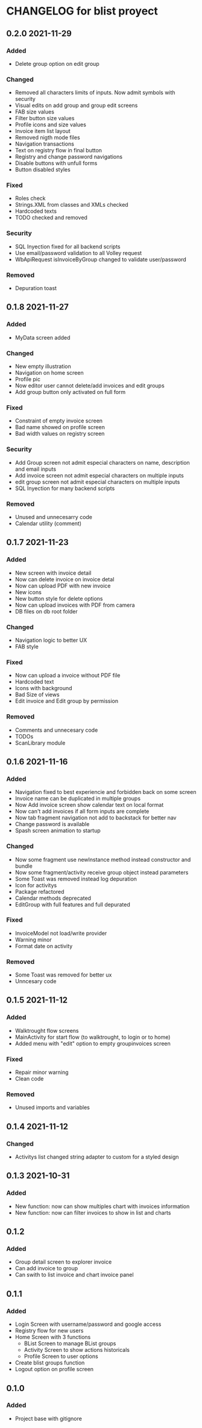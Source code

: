 # CHANGELOG for blist proyect



## 0.2.0 2021-11-29
### Added
- Delete group option on edit group

### Changed
- Removed all characters limits of inputs. Now admit symbols with security
- Visual edits on add group and group edit screens
- FAB size values
- Filter button size values
- Profile icons and size values
- Invoice item list layout
- Removed nigth mode files
- Navigation transactions
- Text on registry flow in final button
- Registry and change password navigations
- Disable buttons with unfull forms
- Button disabled styles

### Fixed
- Roles check
- Strings.XML from classes and XMLs checked
- Hardcoded texts
- TODO checked and removed

### Security
- SQL Inyection fixed for all backend scripts
- Use email/password validation to all Volley request
- WbApiRequest isInvoiceByGroup changed to validate user/password

### Removed
- Depuration toast




## 0.1.8 2021-11-27
### Added
- MyData screen added

### Changed
- New empty illustration
- Navigation on home screen
- Profile pic
- Now editor user cannot delete/add invoices and edit groups
- Add group button only activated on full form 

### Fixed
- Constraint of empty invoice screen
- Bad name showed on profile screen
- Bad width values on registry screen


### Security
- Add Group screen not admit especial characters on name, description and email inputs
- Add invoice screen not admit especial characters on multiple inputs
- edit group screen not admit especial characters on multiple inputs
- SQL Inyection for many backend scripts


### Removed
- Unused and unnecesarry code
- Calendar utility (comment)



## 0.1.7 2021-11-23
### Added
- New screen with invoice detail
- Now can delete invoice on invoice detal
- Now can upload PDF with new invoice
- New icons
- New button style for delete options
- Now can upload invoices with PDF from camera
- DB files on db root folder

### Changed
- Navigation logic to better UX
- FAB style

### Fixed
- Now can upload a invoice without PDF file
- Hardcoded text
- Icons with background
- Bad Size of views
- Edit invoice and Edit group by permission

### Removed
- Comments and unnecesary code 
- TODOs
- ScanLibrary module





## 0.1.6 2021-11-16  
### Added
- Navigation fixed to best experiencie and forbidden back on some screen
- Invoice name can be duplicated in multiple groups
- Now Add invoice screen show calendar text on local format 
- Now can't add invoices if all form inputs are complete
- Now tab fragment navigation not add to backstack for better nav
- Change password is available
- Spash screen animation to startup

### Changed
- Now some fragment use newInstance method instead constructor and bundle
- Now some fragment/activity receive group object instead parameters
- Some Toast was removed instead log depuration
- Icon for activitys
- Package refactored
- Calendar methods deprecated
- EditGroup with full features and full depurated

### Fixed
- InvoiceModel not load/write provider
- Warning minor
- Format date on activity


### Removed
- Some Toast was removed for better ux
- Unncesary code




## 0.1.5 2021-11-12
### Added
- Walktrought flow screens
- MainActivity for start flow (to walktrought, to login or to home)
- Added menu with "edit" option to empty groupinvoices screen

### Fixed
- Repair minor warning
- Clean code

### Removed
- Unused imports and variables




## 0.1.4 2021-11-12
### Changed
- Activitys list changed string adapter to custom for a styled design




## 0.1.3 2021-10-31
### Added
- New function: now can show multiples chart with invoices information
- New function: now can filter invoices to show in list and charts




## 0.1.2
### Added
- Group detail screen to explorer invoice
- Can add invoice to group
- Can swith to list invoice and chart invoice panel




## 0.1.1
### Added
- Login Screen with username/password and google access
- Registry flow for new users
- Home Screen with 3 functions
  - BList Screen to manage BList groups
  - Activity Screen to show actions historicals
  - Profile Screen to user options
- Create blist groups function
- Logout option on profile screen




## 0.1.0
### Added
- Project base with gitignore
